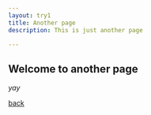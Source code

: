 ```yaml
---
layout: try1
title: Another page
description: This is just another page

---
```


## Welcome to another page

_yay_

[back](./)
